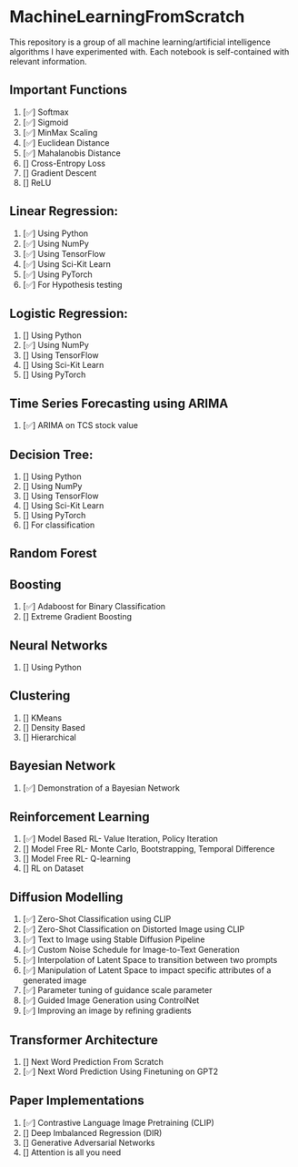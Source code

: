 # MachineLearningFromScratch
This repository is a group of all machine learning/artificial intelligence algorithms I have experimented with. Each notebook is self-contained with relevant information.

## Important Functions
1. [✅] Softmax
2. [✅] Sigmoid
3. [✅] MinMax Scaling
4. [✅] Euclidean Distance
5. [✅] Mahalanobis Distance
6. [] Cross-Entropy Loss
7. [] Gradient Descent
8. [] ReLU

## Linear Regression:
1. [✅] Using Python
2. [✅] Using NumPy
3. [✅] Using TensorFlow
4. [✅] Using Sci-Kit Learn
5. [✅] Using PyTorch
6. [✅] For Hypothesis testing

## Logistic Regression:
1. [] Using Python
2. [✅] Using NumPy
3. [] Using TensorFlow
4. [] Using Sci-Kit Learn
5. [] Using PyTorch

## Time Series Forecasting using ARIMA
1. [✅] ARIMA on TCS stock value

## Decision Tree:
1. [] Using Python
2. [] Using NumPy
3. [] Using TensorFlow
4. [] Using Sci-Kit Learn
5. [] Using PyTorch
6. [] For classification

## Random Forest

## Boosting
1. [✅] Adaboost for Binary Classification
2. [] Extreme Gradient Boosting

## Neural Networks
1. [] Using Python

## Clustering
1. [] KMeans
2. [] Density Based
3. [] Hierarchical

## Bayesian Network
1. [✅] Demonstration of a Bayesian Network

## Reinforcement Learning
1. [✅] Model Based RL- Value Iteration, Policy Iteration 
2. [] Model Free RL- Monte Carlo, Bootstrapping, Temporal Difference
3. [] Model Free RL- Q-learning
4. [] RL on Dataset

## Diffusion Modelling
1. [✅] Zero-Shot Classification using CLIP
2. [✅] Zero-Shot Classification on Distorted Image using CLIP
3. [✅] Text to Image using Stable Diffusion Pipeline
4. [✅] Custom Noise Schedule for Image-to-Text Generation
5. [✅] Interpolation of Latent Space to transition between two prompts
5. [✅] Manipulation of Latent Space to impact specific attributes of a generated image
7. [✅] Parameter tuning of guidance scale parameter
8. [✅] Guided Image Generation using ControlNet
9. [✅] Improving an image by refining gradients

## Transformer Architecture
1. [] Next Word Prediction From Scratch
2. [✅] Next Word Prediction Using Finetuning on GPT2 

## Paper Implementations
1. [✅] Contrastive Language Image Pretraining (CLIP)
2. [] Deep Imbalanced Regression (DIR)
3. [] Generative Adversarial Networks
4. [] Attention is all you need

